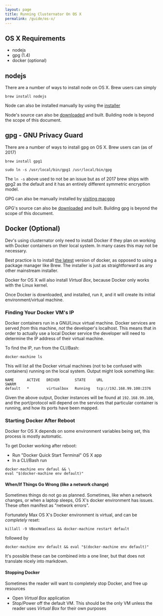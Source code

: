 ```yaml
---
layout: page
title: Running Clusternator On OS X
permalink: /guide/os-x/
---
```


## OS X Requirements

- nodejs
- gpg (1.4)
- docker (optional)

## nodejs

There are a number of ways to install node on OS X.  Brew users can simply

```
brew install nodejs
```

Node can also be installed manually by using the [installer][nodejs]

Node's source can also be [downloaded][nodejs] and built.  Building node is
beyond the scope of this document.

##  gpg - GNU Privacy Guard

There are a number of ways to install gpg on OS X.  Brew users can  (as of 2017)

```
brew install gpg1
```

```
sudo ln -s /usr/local/bin/gpg1 /usr/local/bin/gpg
```

The `ln -s` above used to not be an issue but as of 2017 brew ships with gpg2 as the default and it has an entirely different symmetric encryption model.

GPG can also be manually installed by [visiting macgpg][gpg]

GPG's source can also be [downloaded][gpg] and built.  Building gpg is beyond
the scope of this document.

## Docker (Optional)

Dev's using clusternator only need to install Docker if they plan on working
with Docker containers on their local system.  In many cases this may not be
necessary.

Best practice is to install [the latest][docker] version of docker, as opposed
to using a package manager like Brew.  The installer is just as straightforward
as any other mainstream installer.

Docker for OS X will also install _Virtual Box_, because Docker only works with
the Linux kernel.

Once Docker is downloaded, and installed, run it, and it will create its initial
environment/virtual machine.

### Finding Your Docker VM's IP

Docker containers run in a GNU/Linux virtual machine.  Docker services are
served _from_ this machine, _not_ the developer's localhost.  This means that in
order to actually use a local Docker service the developer will need to
determine the IP address of their virtual machine.

To find the IP, run from the CLI/Bash:

```
docker-machine ls
```

This will list all the Docker virtual machines (not to be confused with
containers) running on the local system.  Output might look something like:

```
NAME      ACTIVE   DRIVER       STATE     URL                         SWARM
default   *        virtualbox   Running   tcp://192.168.99.100:2376
```

Given the above output, Docker instances will be found at `192.168.99.100`, and
the port/protocol will depend on the services that particular container is
running, and how its ports have been mapped.


### Starting Docker After Reboot

Docker for OS X depends on some environment variables being set, this process is
mostly automatic.

To get Docker working after reboot:

- Run "Docker Quick Start Terminal" OS X app
- In a CLI/Bash run 

```
docker-machine env defaul && \
eval "$(docker-machine env default)"
```

#### When/If Things Go Wrong (like a network change)

Sometimes things do not go as planned.  Sometimes, like when a network changes,
or when a laptop sleeps, OS X's docker environment has issues.  These often
manifest as "network errors".

Fortunately Max OS X's Docker environment is virtual, and can be _completely_ 
reset:

```
killall -9 VBoxHeadless && docker-machine restart default 
```
followed by

```
docker-machine env default && eval "$(docker-machine env default)" 
```

It's possible these can be combined into a one liner, but that does not
translate nicely into markdown.


#### Stopping Docker

Sometimes the reader will want to completely stop Docker, and free up resources

- Open _Virtual Box_ application
- Stop/Power off the default VM.  This should be the only VM unless the reader
uses _Virtual Box_ for their own purposes


[nodejs]:https://nodejs.org/en/download/ "Node JS Downloads"
[gpg]: http://macgpg.sourceforge.net/ "Mac GPG"
[docker]: https://www.docker.com/docker-toolbox "Docker Toolbox download"
